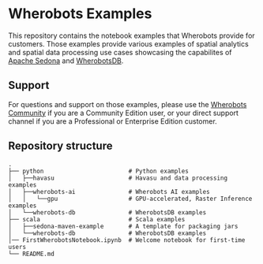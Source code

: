 # Wherobots Examples

This repository contains the notebook examples that Wherobots provide for customers.
Those examples provide various examples of spatial analytics and spatial data
processing use cases showcasing the capabilites of [Apache Sedona](https://sedona.apache.org)
and [WherobotsDB](https://wherobots.com/wherobots-db/).

## Support

For questions and support on those examples, please use the
[Wherobots Community](https://community.wherobots.com) if you are a Community Edition user,
or your direct support channel if you are a Professional or Enterprise Edition customer.

## Repository structure

```
.
├── python                        # Python examples
│   ├──havasu                     # Havasu and data processing examples
│   ├──wherobots-ai               # Wherobots AI examples
│   │   └──gpu                    # GPU-accelerated, Raster Inference examples
│   └──wherobots-db               # WherobotsDB examples
├── scala                         # Scala examples
│   ├──sedona-maven-example       # A template for packaging jars
│   └──wherobots-db               # WherobotsDB examples
│── FirstWherobotsNotebook.ipynb  # Welcome notebook for first-time users          
└── README.md
```
